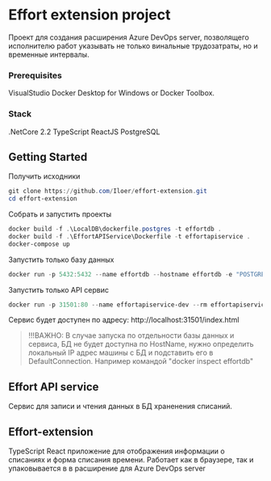 # Effort extension project

Проект для создания расширения Azure DevOps server, позволящего исполнителю работ указывать не только винальные трудозатраты, но и временные интервалы.
### Prerequisites
VisualStudio
Docker Desktop for Windows or Docker Toolbox.

### Stack
.NetCore 2.2
TypeScript
ReactJS
PostgreSQL

## Getting Started
Получить исходники
```powershell
git clone https://github.com/Iloer/effort-extension.git
cd effort-extension
```

Собрать и запустить проекты
```powershell
docker build -f .\LocalDB\dockerfile.postgres -t effortdb .
docker build -f .\EffortAPIService\Dockerfile -t effortapiservice .
docker-compose up
```

Запустить только базу данных
```powershell
docker run -p 5432:5432 --name effortdb --hostname effortdb -e "POSTGRES_PASSWORD=postgres" -d effortdb
```

Запустить только API сервис
```powershell
docker run -p 31501:80 --name effortapiservice-dev --rm effortapiservice -e "ConnectionStrings:DefaultConnection=Host=effortdb;Port=5432;Database=postgres;Username=postgres;Password=postgres"
```
Сервис будет доступен по адресу: http://localhost:31501/index.html

> !!!ВАЖНО: В случае запуска по отдельности базы данных и сервиса, БД не будет доступна по HostName, нужно определить локальный IP адрес машины с БД и подставить его в DefaultConnection. Например командой "docker inspect effortdb"


## Effort API service
Сервис для записи и чтения данных в БД храненения списаний.

## Effort-extension
TypeScript React приложение для отображения информации о списаниях и форма списания времени.
Работает как в браузере, так и упаковывается в в расширение для Azure DevOps server
